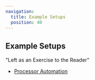 ```yaml
---
navigation:
  title: Example Setups
  position: 40
---
```

## Example Setups
"Left as an Exercise to the Reader"
- [Processor Automation](processor-automation.md)
